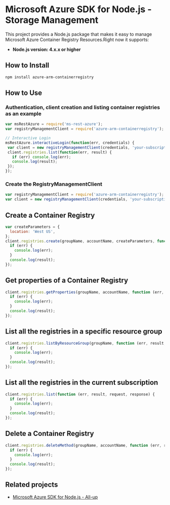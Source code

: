# Microsoft Azure SDK for Node.js - Storage Management

This project provides a Node.js package that makes it easy to manage Microsoft Azure Container Registry Resources.Right now it supports:
- **Node.js version: 4.x.x or higher**

## How to Install

```bash
npm install azure-arm-containerregistry
```
## How to Use

### Authentication, client creation and listing container registries as an example

 ```javascript
 var msRestAzure = require('ms-rest-azure');
 var registryManagementClient = require('azure-arm-containerregistry');
 
 // Interactive Login
 msRestAzure.interactiveLogin(function(err, credentials) {
  var client = new registryManagementClient(credentials, 'your-subscription-id');
  client.registries.list(function(err, result) {
    if (err) console.log(err);
    console.log(result);
  });
 });
 ```

### Create the RegistryManagementClient

```javascript
var registryManagementClient = require('azure-arm-containerregistry');
var client = new registryManagementClient(credentials, 'your-subscription-id');
```

## Create a Container Registry

```javascript
var createParameters = {
  location: 'West US',
};
client.registries.create(groupName, accountName, createParameters, function (err, result, request, response) {
  if (err) {
    console.log(err);
  }
  console.log(result);
});
```

## Get properties of a Container Registry

```javascript
client.registries.getProperties(groupName, accountName, function (err, result, request, response) {
  if (err) {
    console.log(err);
  }
  console.log(result);
});
```

## List all the registries in a specific resource group

```javascript
client.registries.listByResourceGroup(groupName, function (err, result, request, response) {
  if (err) {
    console.log(err);
  }
  console.log(result);
});
```

## List all the registries in the current subscription

```javascript
client.registries.list(function (err, result, request, response) {
  if (err) {
    console.log(err);
  }
  console.log(result);
});
```

## Delete a Container Registry

```javascript
client.registries.deleteMethod(groupName, accountName, function (err, result, request, response) {
  if (err) {
    console.log(err);
  }
  console.log(result);
});
```

## Related projects

- [Microsoft Azure SDK for Node.js - All-up](https://github.com/WindowsAzure/azure-sdk-for-node)
